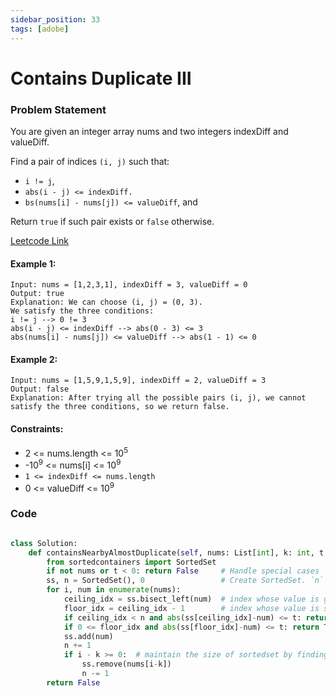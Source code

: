 ```yaml
---
sidebar_position: 33
tags: [adobe]
---
```


# Contains Duplicate III

### Problem Statement

You are given an integer array nums and two integers indexDiff and valueDiff.

Find a pair of indices `(i, j)` such that:

- `i != j`,
- `abs(i - j) <= indexDiff.`
- `bs(nums[i] - nums[j]) <= valueDiff`, and

Return `true` if such pair exists or `false` otherwise.

[Leetcode Link](https://leetcode.com/problems/contains-duplicate-iii/)

#### Example 1:

```
Input: nums = [1,2,3,1], indexDiff = 3, valueDiff = 0
Output: true
Explanation: We can choose (i, j) = (0, 3).
We satisfy the three conditions:
i != j --> 0 != 3
abs(i - j) <= indexDiff --> abs(0 - 3) <= 3
abs(nums[i] - nums[j]) <= valueDiff --> abs(1 - 1) <= 0
```

#### Example 2:

```
Input: nums = [1,5,9,1,5,9], indexDiff = 2, valueDiff = 3
Output: false
Explanation: After trying all the possible pairs (i, j), we cannot satisfy the three conditions, so we return false.
```

#### Constraints:

- 2 <= nums.length <= 10<sup>5</sup>
- -10<sup>9</sup> <= nums[i] <= 10<sup>9</sup>
- `1 <= indexDiff <= nums.length`
- 0 <= valueDiff <= 10<sup>9</sup>
### Code

```python title="Python Code"

class Solution:
    def containsNearbyAlmostDuplicate(self, nums: List[int], k: int, t: int) -> bool:
        from sortedcontainers import SortedSet
        if not nums or t < 0: return False     # Handle special cases
        ss, n = SortedSet(), 0                 # Create SortedSet. `n` is the size of sortedset, max value of `n` is `k` from input
        for i, num in enumerate(nums):
            ceiling_idx = ss.bisect_left(num)  # index whose value is greater than or equal to `num`
            floor_idx = ceiling_idx - 1        # index whose value is smaller than `num`
            if ceiling_idx < n and abs(ss[ceiling_idx]-num) <= t: return True  # check right neighbour 
            if 0 <= floor_idx and abs(ss[floor_idx]-num) <= t: return True     # check left neighbour
            ss.add(num)
            n += 1
            if i - k >= 0:  # maintain the size of sortedset by finding & removing the earliest number in sortedset
                ss.remove(nums[i-k])
                n -= 1
        return False
    
```

